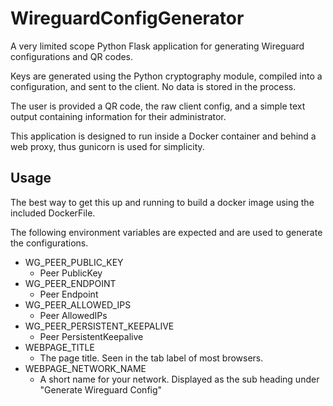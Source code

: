 # WireguardConfigGenerator
A very limited scope Python Flask application for generating Wireguard configurations and QR codes.

Keys are generated using the Python cryptography module, compiled into a configuration, and sent to the client. No data is stored in the process.

The user is provided a QR code, the raw client config, and a simple text output containing information for their administrator.

This application is designed to run inside a Docker container and behind a web proxy, thus gunicorn is used for simplicity.

## Usage
The best way to get this up and running to build a docker image using the included DockerFile.

The following environment variables are expected and are used to generate the configurations.

- WG_PEER_PUBLIC_KEY
    - Peer PublicKey
- WG_PEER_ENDPOINT
    - Peer Endpoint
- WG_PEER_ALLOWED_IPS
    - Peer AllowedIPs
- WG_PEER_PERSISTENT_KEEPALIVE
    - Peer PersistentKeepalive
- WEBPAGE_TITLE
    - The page title. Seen in the tab label of most browsers.
- WEBPAGE_NETWORK_NAME
    - A short name for your network. Displayed as the sub heading under "Generate Wireguard Config"